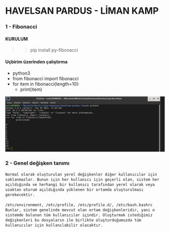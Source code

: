 # HAVELSAN PARDUS - LİMAN KAMP

### 1 - Fibonacci
#### KURULUM

>> pip install py-fibonacci
#### Uçbirim üzerinden çalıştırma

-   python3
-   from fibonacci import fibonacci
-   for item in fibonacci(length=10):
    - print(item)


![alt text](./images/fibo_.png)

### 2 - Genel değişken tanımı

    Normal olarak oluşturulan yerel değişkenler diğer kullanıcılar için saklanmazlar. Bunun için her kullanıcı için geçerli olan, sistem her açıldığında ve herhangi bir kullanıcı tarafından yerel olarak veya uzaktan oturum açıldığında yüklenen bir ortamda oluşturulması gerekecektir.

    /etc/environment, /etc/profile, /etc/profile.d/, /etc/bash.bashrc Bunlar, sistem genelinde mevcut olan ortam değişkenleridir, yani o sistemde bulunan tüm kullanıcılar içindir. Oluşturmak istediğimiz değişkenleri bu dosyaların ile birlikte oluşturduğumuzda tüm kullanıcılar için kullanılabilir olacaktır.

